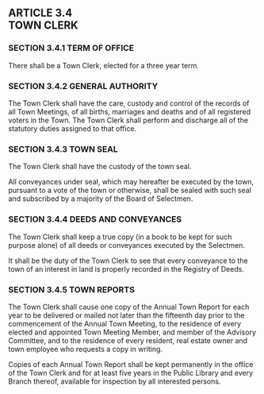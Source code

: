 ## ARTICLE 3.4<br/>TOWN CLERK

### SECTION 3.4.1 TERM OF OFFICE

There shall be a Town Clerk, elected for a three year term.

### SECTION 3.4.2 GENERAL AUTHORITY

The Town Clerk shall have the care, custody and control of the records
of all Town Meetings, of all births, marriages and deaths and of all
registered voters in the Town. The Town Clerk shall perform and
discharge all of the statutory duties assigned to that office.

### SECTION 3.4.3 TOWN SEAL

The Town Clerk shall have the custody of the town seal.

All conveyances under seal, which may hereafter be executed by the town,
pursuant to a vote of the town or otherwise, shall be sealed with such
seal and subscribed by a majority of the Board of Selectmen.

### SECTION 3.4.4 DEEDS AND CONVEYANCES

The Town Clerk shall keep a true copy (in a book to be kept for such
purpose alone) of all deeds or conveyances executed by the Selectmen.

It shall be the duty of the Town Clerk to see that every conveyance to
the town of an interest in land is properly recorded in the Registry of
Deeds.

### SECTION 3.4.5 TOWN REPORTS

The Town Clerk shall cause one copy of the Annual Town Report for each
year to be delivered or mailed not later than the fifteenth day prior to
the commencement of the Annual Town Meeting, to the residence of every
elected and appointed Town Meeting Member, and member of the Advisory
Committee, and to the residence of every resident, real estate owner and
town employee who requests a copy in writing.

Copies of each Annual Town Report shall be kept permanently in the
office of the Town Clerk and for at least five years in the Public
Library and every Branch thereof, available for inspection by all
interested persons.
